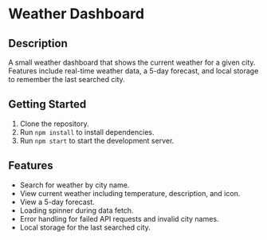 # Weather Dashboard

## Description
A small weather dashboard that shows the current weather for a given city. Features include real-time weather data, a 5-day forecast, and local storage to remember the last searched city.

## Getting Started
1. Clone the repository.
2. Run `npm install` to install dependencies.
3. Run `npm start` to start the development server.

## Features
- Search for weather by city name.
- View current weather including temperature, description, and icon.
- View a 5-day forecast.
- Loading spinner during data fetch.
- Error handling for failed API requests and invalid city names.
- Local storage for the last searched city.
